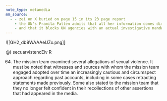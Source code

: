 ```yaml
---
note_type: metamedia
mm_source:
  - - zei on X buried on page 15 in its 23 page report
    - the UN's Pramila Patten admits that all her information comes directly from the Israeli regime
    - and that it blocks UN agencies with an actual investigative mandate from doing independe.md
---
```


![[GH2_db8WAAAeUZx.png]]

@) secuarvistencEiv R

64. The mission team examined several allegations of sexual violence. It must be noted that
witnesses and sources with whom the mission team engaged adopted over time an increasingly
cautious and circumspect approach regarding past accounts, including in some cases retracting
statements made previously. Some also stated to the mission team that they no longer felt
confident in their recollections of other assertions that had appeared in the media.


